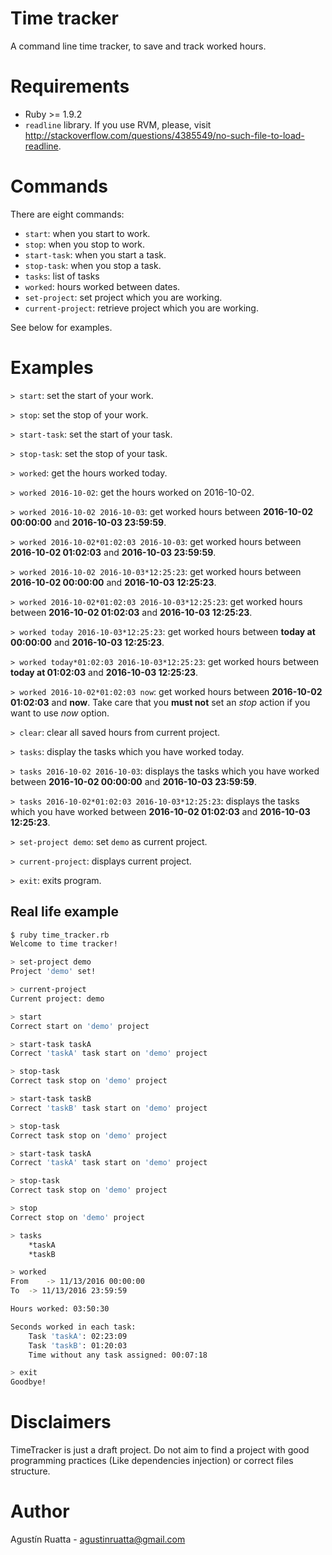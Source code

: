 # Time tracker

A command line time tracker, to save and track worked hours.

# Requirements
- Ruby >= 1.9.2
- `readline` library. If you use RVM, please, visit 
http://stackoverflow.com/questions/4385549/no-such-file-to-load-readline.

# Commands
There are eight commands:

- `start`: when you start to work.
- `stop`: when you stop to work.
- `start-task`: when you start a task.
- `stop-task`: when you stop a task.
- `tasks`: list of tasks
- `worked`: hours worked between dates.
- `set-project`: set project which you are working.
- `current-project`: retrieve project which you are working.

See below for examples.

# Examples

`> start`: set the start of your work.

`> stop`: set the stop of your work.

`> start-task`: set the start of your task.

`> stop-task`: set the stop of your task.

`> worked`: get the hours worked today.

`> worked 2016-10-02`: get the hours worked on 2016-10-02.

`> worked 2016-10-02 2016-10-03`: get worked hours between
 **2016-10-02 00:00:00** and **2016-10-03 23:59:59**.
 
`> worked 2016-10-02*01:02:03 2016-10-03`: get worked hours
between **2016-10-02 01:02:03** and **2016-10-03 23:59:59**.

`> worked 2016-10-02 2016-10-03*12:25:23`:
get worked hours between **2016-10-02 00:00:00** and **2016-10-03 12:25:23**.
 
`> worked 2016-10-02*01:02:03 2016-10-03*12:25:23`:
get worked hours between **2016-10-02 01:02:03** and **2016-10-03 12:25:23**.

`> worked today 2016-10-03*12:25:23`:
get worked hours between **today at 00:00:00** and **2016-10-03 12:25:23**.

`> worked today*01:02:03 2016-10-03*12:25:23`:
get worked hours between **today at 01:02:03** and **2016-10-03 12:25:23**.

`> worked 2016-10-02*01:02:03 now`:
get worked hours between **2016-10-02 01:02:03** and **now**. Take care
that you **must not** set an *stop* action if you want to use *now*
option.

`> clear`: clear all saved hours from current project.

`> tasks`: display the tasks which you have worked today.

`> tasks 2016-10-02 2016-10-03`: displays the tasks which you have
worked between **2016-10-02 00:00:00** and **2016-10-03 23:59:59**.

`> tasks 2016-10-02*01:02:03 2016-10-03*12:25:23`: displays the tasks 
which you have worked between **2016-10-02 01:02:03** and 
**2016-10-03 12:25:23**.

`> set-project demo`: set `demo` as current project.

`> current-project`: displays current project.

`> exit`: exits program.

## Real life example

```bash
$ ruby time_tracker.rb
Welcome to time tracker!

> set-project demo
Project 'demo' set!

> current-project
Current project: demo

> start
Correct start on 'demo' project

> start-task taskA
Correct 'taskA' task start on 'demo' project

> stop-task
Correct task stop on 'demo' project

> start-task taskB
Correct 'taskB' task start on 'demo' project

> stop-task
Correct task stop on 'demo' project

> start-task taskA
Correct 'taskA' task start on 'demo' project

> stop-task
Correct task stop on 'demo' project

> stop
Correct stop on 'demo' project

> tasks
    *taskA
    *taskB

> worked
From	-> 11/13/2016 00:00:00
To	-> 11/13/2016 23:59:59

Hours worked: 03:50:30

Seconds worked in each task:
	Task 'taskA': 02:23:09
	Task 'taskB': 01:20:03
	Time without any task assigned: 00:07:18

> exit
Goodbye!
```

# Disclaimers

TimeTracker is just a draft project. Do not aim to find a project
with good programming practices (Like dependencies injection) or 
correct files structure.

# Author

Agustín Ruatta - agustinruatta@gmail.com